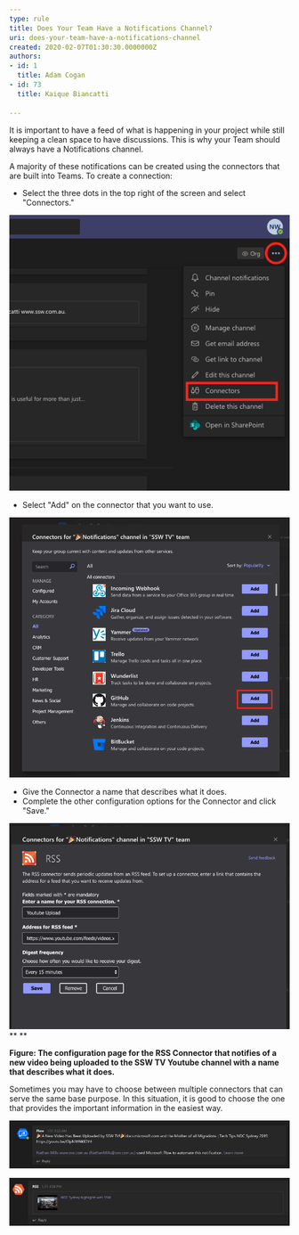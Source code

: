 ```yaml
---
type: rule
title: Does Your Team Have a Notifications Channel?
uri: does-your-team-have-a-notifications-channel
created: 2020-02-07T01:30:30.0000000Z
authors:
- id: 1
  title: Adam Cogan
- id: 73
  title: Kaique Biancatti

---
```


It is important to have a feed of what is happening in your project while still keeping a clean space to have discussions. This is why your Team should always have a Notifications channel.




A majority of these notifications can be created using the connectors that are built into Teams. To create a connection:



- Select the three dots in the top right of the screen and select "Connectors."


![ This is how you begin the process of adding a connector.](Add-a-Connector.png)






- Select "Add" on the connector that you want to use.


![ This is the pop-up that allows you to select which connector to add.](Select-a-Connector.png)






- Give the Connector a name that describes what it does.
- Complete the other configuration options for the Connector and click "Save."


![Connector-Settings.png](Connector-Settings.png)**
**


**Figure: The configuration page for the RSS Connector that notifies of a new video being uploaded to the SSW TV Youtube channel with a name that describes what it does.**





Sometimes you may have to choose between multiple connectors that can serve the same base purpose. In this situation, it is good to choose the one that provides the important information in the easiest way.




![ Bad example – There is no thumbnail and no link to the video. (It is nice that you can add custom text – inside the 2 emoijs)](Notification-Bad-Example.png)



![ Good example – There is a thumbnail and a link to the video. (Although there is no custom text)](Notification-Good-Example.png)
